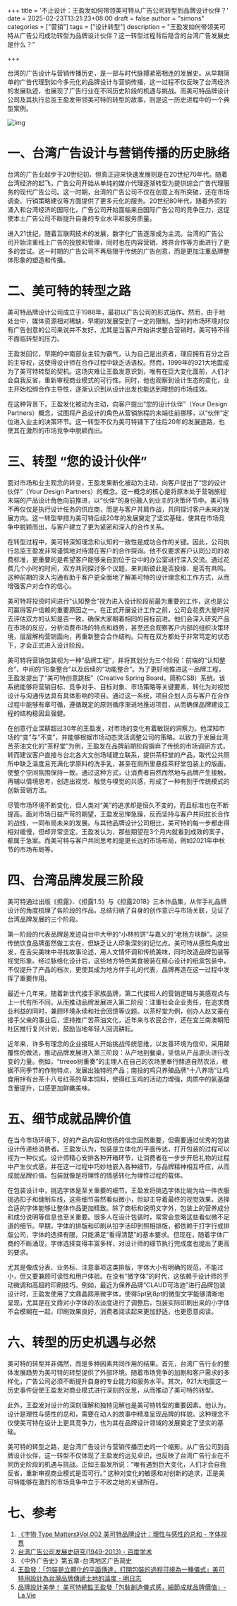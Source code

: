 +++
title = '不止设计：王盈发如何带领美可特从广告公司转型到品牌设计伙伴？'
date = 2025-02-23T13:21:23+08:00
draft = false
author = "simons"
categories = ["营销"]
tags = ["设计转型"]
description = "王盈发如何带领美可特从广告公司成功转型为品牌设计伙伴？这一转型过程背后隐含的台湾广告发展史是什么？"

+++

台湾的广告设计与营销传播历史，是一部与时代脉搏紧密相连的发展史。从早期简单的广告代理到如今多元化的品牌设计与营销传播，这一过程不仅反映了台湾经济的发展轨迹，也展现了广告行业在不同历史阶段的机遇与挑战。而美可特品牌设计公司及其执行总监王盈发带领美可特的转型的故事，则是这一历史进程中的一个典型案例。

![img](https://www.mottimes.com/upload/motimages/mottimes_images_5720200716104828.jpg)



# 一、台湾广告设计与营销传播的历史脉络

台湾的广告业起步于20世纪初，但真正迎来快速发展则是在20世纪70年代。随着台湾经济的起飞，广告公司开始从单纯的媒介代理逐渐转型为提供综合广告代理服务的现代广告公司。这一时期，台湾的广告公司不仅在创意上有所突破，还在市场调查、行销策略建议等方面提供了更多元化的服务。20世纪80年代，随着外资的涌入和台湾经济的国际化，广告公司开始面临来自国际广告公司的竞争压力，这促使本土广告公司不断提升自身的专业水平和服务质量。

进入21世纪，随着互联网技术的发展，数字化广告逐渐成为主流。台湾的广告公司开始注重线上广告的投放和管理，同时也在内容营销、跨界合作等方面进行了更多的尝试。这一时期的广告公司不再局限于传统的广告创意，而是更加注重品牌整体形象的塑造和传播。



# 二、美可特的转型之路

美可特品牌设计公司成立于1988年，最初以广告公司的形式运作。然而，由于地处台中，媒体资源相对稀缺，早期的发展受到了一定的限制。当时的市场环境对仅有广告创意的公司来说并不友好，尤其是当客户开始讲求整合营销时，美可特不得不面临转型的压力。

王盈发回忆，早期的中南部业主较为霸气，认为自己是出资者，理应拥有百分之百的主导权，这使得设计师在合作过程中缺乏话语权。然而，1999年的921大地震成为了美可特转型的契机。这场灾难让王盈发意识到，唯有在巨大变化面前，人们才会自我反省，重新审视商业模式的可行性。同时，他也观察到设计生态的变化，业主开始松绑合作主导性，逐渐认识到从设计出发也能达到理想的市场成效。

在这种背景下，王盈发化被动为主动，向客户提出“您的设计伙伴”（Your Design Partners）概念，试图将产品设计的角色从营销旅程的末端往前挪移，以“伙伴”定位进入业主的决策环节。这一转型不仅为美可特铺下了往后20年的发展道路，也使其在激烈的市场竞争中脱颖而出。



# 三、转型 “您的设计伙伴”

面对市场和业主观念的转变，王盈发果断化被动为主动，向客户提出了“您的设计伙伴”（Your Design Partners）的概念。这一概念的核心是将原本处于营销旅程末端的产品设计角色向前推进，以“伙伴”的身份融入到业主的决策环节中。美可特不再仅仅是执行设计任务的供应商，而是与客户并肩作战，共同探讨客户未来的发展方向。这一转型举措为美可特后续20年的发展奠定了坚实基础，使其在市场竞争中脱颖而出，与客户建立了更为紧密和深入的合作关系。

在转型过程中，美可特深知理念和认知的一致性是成功合作的关键。因此，公司执行总监王盈发非常谨慎地对待潜在客户的合作探询。他不仅要求客户认同公司的收费标准，更重要的是希望客户能够亲自到位于台中的办公室进行深入交流。通过花费几个小时的时间，双方共同探讨多个议题，来判断彼此是否投缘、是否有共鸣。这种前期的深入沟通有助于客户更全面地了解美可特的设计理念和工作方式，从而增强客户对合作的信心。

美可特将投资时间进行“认知整合”视为进入设计阶段前最为重要的工作，这也是公司赢得客户信赖的重要原因之一。在正式开展设计工作之前，公司会花费大量时间去评估双方的认知是否一致，确保大家朝着相同的目标前进。他们会深入研究产品在市场的反应，分析消费市场的特点和趋势，甚至还会观察客户内部的组织决策环境，层层解构营销面向，再重新整合合作结构。只有在双方都处于非常笃定的状态下，才会正式进入设计阶段。

美可特将营销包装视为一种“品牌工程”，并将其划分为三个阶段：前端的“认知整合”、中间的“形象整合”以及后续的“功能整合”。为了更好地推进这一品牌工程，王盈发提出了“美可特创意跳板”（Creative Spring Board，简称CSB）系统。该系统能够将营销目标、竞争对手、目标对象、市场策略等关键要素，转化为对视觉设计与沟通传达具有具体影响的项目。通过这一系统，项目企划人员与客户在合作过程中能够有章可循，遵循既定的原则循序渐进地推进项目，从而确保品牌建设工程的结构稳固且强健。

在创意行业深耕超过30年的王盈发，对市场的变化有着敏锐的洞察力。他深知市场的“变”与“不变”，并能够根据市场动态灵活调整公司的策略。以致力于发展台湾苦茶油文化的“茶籽堂”为例，王盈发在品牌前期阶段摒弃了传统的市场调研方式，转而建议客户直接与台北各大文创场域建立联系，提供茶籽堂的产品，取代公共厕所中缺乏温度且充满化学原料的洗手乳，甚至在厕所里悬挂茶籽堂包装上的版画，使整个空间氛围保持一致。通过这种方式，让消费者自然而然地与品牌产生接触，再辅以情境思考，创造出视觉、触觉与嗅觉的共感，形成了一种有别于传统模式的创新营销方法。

尽管市场环境不断变化，但人类对“美”的追求却是恒久不变的，而且标准也在不断提高。面对市场日益严苛的期望，王盈发忌惮急躁，反而坚持与客户共同拉长合作的战线，一同布局未来的发展。与其他品牌设计公司相比，美可特的每一步都走得相对缓慢，但却异常坚定。王盈发认为，那些期望在3个月内就看到成效的案子，都属于急案。而美可特与客户共同思考的是更长远的市场布局，例如2021年中秋节的市场布局等。



# 四、台湾品牌发展三阶段

美可特通过出版《担露》、《担露1.5》与《担露2018》三本作品集，从伴手礼品牌设计的角度梳理了各阶段的作品，总结归纳了自身的创作意识与市场关联，见证了台湾品牌发展的三个阶段。

第一阶段的代表品牌是发迹自台中大甲的“小林煎饼”与嘉义的“老杨方块酥”。这些传统饮食品牌虽然做工实在，但缺乏让人印象深刻的记忆点。美可特从感性角度出发，在舌尖美味中寻找故事论述，用人文情怀调和传统美味，同时改造品牌包装等视觉形象。经过脉络化设计后，这些地方特色美食被装在精心设计的纸盒包装中，不仅提升了产品的档次，更使其成为地方伴手礼的代表，品牌再造在这一过程中发挥了重要作用。

最近十几年来，随着新世代接手家族品牌，第二代接班人的营销逻辑与美感观点与上一代有所不同，从而推动品牌发展进入第二阶段：注重社会企业责任，在追求商业利益的同时，兼顾环境永续和社会回馈等议题。以茶籽堂为例，创办人赵文豪在接手父亲的事业后，坚持推广苦茶油文化，近年来与农民合作，还在宜兰南澳朝阳社区推行复兴计划，鼓励当地年轻人回流耕耘。

近年来，许多有理念的企业接班人开始挑战传统思维，以友善环境为信仰，采用颠覆性的做法，推动品牌发展进入第三阶段：从产地到餐桌，坚信从产品源头进行改变的力量。例如，“trreeo树重奏”的主理人在自己的农场里奉行酵道自然农法，根据不同季节的作物特点，发展出独特的产品；南投的鸡只养殖品牌“十八养场”让鸡食用拌有台茶十八号红茶的草本饲料，使得红玉鸡的活动力增强，肉质中的氨基酸含量提升，口感更加鲜嫩美味。



# 五、细节成就品牌价值

在当今市场环境下，好的产品内容和悠扬的信念固然重要，但需要通过优秀的包装设计传递给消费者。王盈发认为，包装是立体化的平面传达，打开包装的过程可以视为一种仪式。设计师精心安排各种开箱环节，让消费者在一步步开启礼物的过程中产生仪式感，并在这一过程中巧妙地嵌入各种细节，与品牌精神相互呼应，从而成就品牌价值。包装就像是将理性的情感转化为理性过程的载体。

在包装设计中，挑选字体是至关重要的细节。王盈发将挑选字体比喻为给一件衣服挑选扣子和缝制车线，这些细节虽然看似微小，但却主导着最终的视觉效果。选择合适的字体能够让整体作品更加精致。除了商标和说明文字外，包装上的营养成分和成分说明等信息也至关重要。很多人在设计包装时，常常会忽略这些看似微不足道的细节。早期，字体的排版和印刷从铅字活印到照相排版，都依赖于打字行或排版公司，字体的选择有限，只能满足“看得清楚”的基本要求。但现在，随着字体厂商的不断涌现，字体选择变得丰富多样，对设计师的细节执行完成度也提出了更高的要求。

尤其是像成分表、业务标、注意事项这类排版，字体大小有明确的规范，不能过小，但又要兼顾可读性和用户体验。在没有“微字体”的时代，这依赖于设计师的手动微调和高超的印刷技巧。例如，最近为保养品牌“CLAUD可洛迪”进行品牌包装设计时，王盈发使用了文鼎晶熙黑微字体，使得5pt到8pt的微型文字能够清晰地呈现，尤其是在文鼎对小字体的浓淡度进行了调整后，包装实际印刷出来的小字体不会模糊在一起，印刷效果良好，消费者阅读起来更加舒适，也更愿意阅读。



# 六、转型的历史机遇与必然

美可特的转型并非偶然，而是多种因素共同作用的结果。首先，台湾广告行业的整体发展趋势为美可特的转型提供了外部环境。随着市场竞争的加剧和客户需求的多样化，广告公司必须不断提升自身的专业能力和服务水平。其次，921大地震这一历史事件促使王盈发对商业模式进行深刻的反思，从而推动了美可特的转型。

此外，王盈发对设计的深刻理解和独特见解也是美可特转型的重要因素。他认为，设计是理性与感性的总和，需要在动人的故事中精准呈现品牌的样貌。这种理念不仅使美可特在设计上更具竞争力，也为其在品牌设计领域的发展奠定了坚实的基础。

美可特的转型之路，是台湾广告设计与营销传播历史的一个缩影。从广告公司到品牌设计伙伴，这一转型不仅体现了王盈发的远见卓识，也反映了台湾广告行业在不同历史阶段的机遇与挑战。正如王盈发所说：“唯有遇到巨大变化，人们才会自我反省，重新审视商业模式是否可行。” 这种对变化的敏感和对创新的追求，正是美可特能够在激烈的市场竞争中立于不败之地的关键所在。



# 七、参考

1. [《字物 Type Matters》Vol.002 美可特品牌设计：理性与感性的总和 - 字体视界](https://www.17font.com/news/4def06ab771a4b27b76b6853d4469a3a.html)
2. [台湾广告公司发展史研究(1949-2013) - 百度学术](https://xueshu.baidu.com/usercenter/paper/show?paperid=2201c8b881e5e6d33f0e1d21f54c6cb4)
3. 《中外广告史》第五章-台湾地区广告简史
4. [王盈發：「包裝是立體化的平面傳達，打開包裝的過程可視為一種儀式」美可特用設計為台灣品牌傳遞土地的溫度 - 明日志](https://www.mottimes.com/article/detail/1951)
5. [品牌設計美學！ 美可特總監王盈發「包裝創造儀式感，細節成就品牌價值」- La Vie](https://www.wowlavie.com/article/ae2000976)
